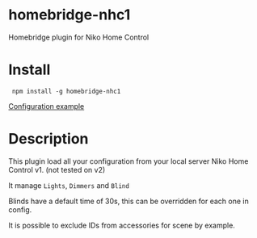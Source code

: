 # homebridge-nhc1
Homebridge plugin for Niko Home Control

# Install
     npm install -g homebridge-nhc1

[Configuration example](config.json)

# Description

This plugin load all your configuration from your local server Niko Home Control v1. (not tested on v2)

It manage `Lights`, `Dimmers` and `Blind`

Blinds have a default time of 30s, this can be overridden for each one in config.

It is possible to exclude IDs from accessories for scene by example.


